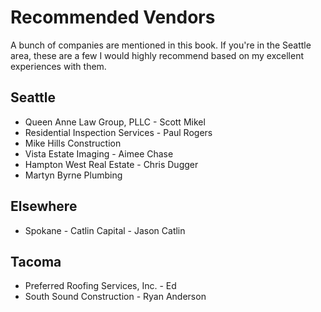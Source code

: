 # Recommended Vendors

A bunch of companies are mentioned in this book.  If you're in the Seattle area, these are a few I would highly recommend based on my excellent experiences with them.

## Seattle

* Queen Anne Law Group, PLLC - Scott Mikel
* Residential Inspection Services - Paul Rogers
* Mike Hills Construction
* Vista Estate Imaging - Aimee Chase
* Hampton West Real Estate - Chris Dugger
* Martyn Byrne Plumbing

## Elsewhere

* Spokane - Catlin Capital - Jason Catlin

## Tacoma

* Preferred Roofing Services, Inc. - Ed
* South Sound Construction - Ryan Anderson
